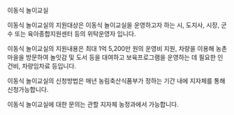 이동식 놀이교실

이동식 놀이교실의 지원대상은 이동식 놀이교실을 운영하고자 하는 시, 도지사, 시장, 군수 또는 육아종합지원센터 등의 위탁운영자 입니다.

이동식 놀이교실의 지원내용은 최대 1억 5,200만 원의 운영비 지원, 차량을 이용해 농촌마을을 방문하여 놀잇감 및 도서 등을 대여하고 보육프로그램을 운영하는 데 필요한 인건비, 차량임차료 등입니다.

이동식 놀이교실의 신청방법은 매년 농림축산식품부가 정하는 기간 내에 지자체를 통해 신청가능합니다.

이동식 놀이교실에 대한 문의는 관할 지자체 농정과에서 가능합니다.
